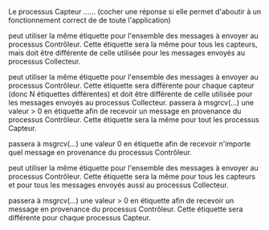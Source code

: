 Le processus Capteur  ...... (cocher une réponse si elle permet d'aboutir à un fonctionnement  correct de de toute l'application)

peut utiliser la même étiquette pour l'ensemble des messages à envoyer au processus Contrôleur. Cette étiquette sera la même pour tous les capteurs, mais doit être différente de celle utilisée pour les messages envoyés au processus Collecteur.

peut utiliser la même étiquette pour l'ensemble des messages à envoyer au processus Contrôleur. Cette étiquette sera différente pour chaque capteur (donc N étiquettes différentes)  et doit être différente de celle utilisée pour les messages envoyés au processus Collecteur.
passera à msgrcv(...)  une valeur  > 0  en étiquette afin de recevoir un message en provenance du processus Contrôleur. Cette étiquette sera la même pour tout les processus Capteur.

passera à msgrcv(...)  une valeur  0  en étiquette afin de recevoir n'importe quel message en provenance du processus Contrôleur. 

peut utiliser la même étiquette pour l'ensemble des messages à envoyer au processus Contrôleur. Cette étiquette sera la même pour tous les capteurs et pour tous les messages envoyés aussi au processus Collecteur.

passera à msgrcv(...)  une valeur  > 0  en étiquette afin de recevoir un message en provenance du processus Contrôleur. Cette étiquette sera différente pour chaque processus Capteur.
